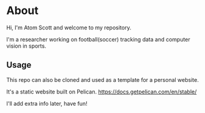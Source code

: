 # About

Hi, I'm Atom Scott and welcome to my repository.

I'm a researcher working on football(soccer) tracking data and computer vision in sports.


## Usage
This repo can also be cloned and used as a template for a personal website.

It's a static website built on Pelican.
https://docs.getpelican.com/en/stable/

I'll add extra info later, have fun!
